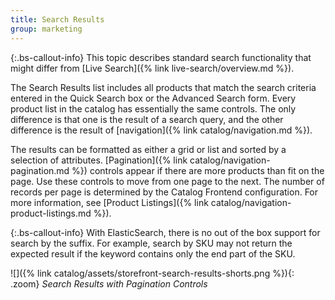 ```yaml
---
title: Search Results
group: marketing
---
```


{:.bs-callout-info}
This topic describes standard search functionality that might differ from [Live Search]({% link live-search/overview.md %}).

The Search Results list includes all products that match the search criteria entered in the Quick Search box or the Advanced Search form. Every product list in the catalog has essentially the same controls. The only difference is that one is the result of a search query, and the other difference is the result of [navigation]({% link catalog/navigation.md %}).

The results can be formatted as either a grid or list and sorted by a selection of attributes. [Pagination]({% link catalog/navigation-pagination.md %}) controls appear if there are more products than fit on the page. Use these controls to move from one page to the next. The number of records per page is determined by the Catalog Frontend configuration. For more information, see [Product Listings]({% link catalog/navigation-product-listings.md %}).

{:.bs-callout-info}
With ElasticSearch, there is no out of the box support for search by the suffix. For example, search by SKU may not return the expected result if the keyword contains only the end part of the SKU.

![]({% link catalog/assets/storefront-search-results-shorts.png %}){: .zoom}
_Search Results with Pagination Controls_
